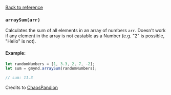 [Back to reference](../README.md)

### `arraySum(arr)`

Calculates the sum of all elements in an array of numbers `arr`. Doesn't work if any element in the array is not
castable as a Number (e.g. "2" is possible, "Hello" is not).

#### Example:

```javascript
let randomNumbers = [1, 3.3, 2, 7, -2];
let sum = gmynd.arraySum(randomNumbers);

// sum: 11.3
```

Credits to [ChaosPandion](https://stackoverflow.com/a/3762623)